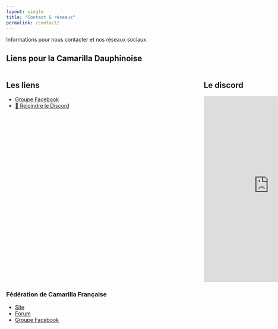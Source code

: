 ```yaml
---
layout: single
title: "Contact & réseaux"
permalink: /contact/
---
```

Informations pour nous contacter et nos réseaux sociaux.

## Liens pour la Camarilla Dauphinoise
<div style="display: grid; grid-template-columns: 1fr 1fr; gap: 2rem;">
  <!-- Colonne Liens utiles -->
  <div style="min-width:500px">
    <h2>Les liens</h2>
    <ul>
      <li><a href="[/rules/](https://www.facebook.com/camarilla.dauphinoise)">Groupe Facebook</a></li>
      <li><a href="https://discord.gg/wTGMEGVcWk" target="_blank">💬 Rejoindre le Discord</a></li>
    </ul>
  </div>
    <!-- Colonne Widget Discord -->
  <div style="width:100%">
    <h2>Le discord</h2>
<iframe src="https://discord.com/widget?id=626455168116064297&theme=dark" width="350" height="500" allowtransparency="true" frameborder="0" sandbox="allow-popups allow-popups-to-escape-sandbox allow-same-origin allow-scripts"></iframe>
  </div>
</div>

  
  

### Fédération de Camarilla Française

- [Site](https://camarilla-fr.com/)
- [Forum](http://www.camarilla-fr.com/forum/index.php)
- [Groupe Facebook](https://www.facebook.com/Federation.Camarilla.France/)


